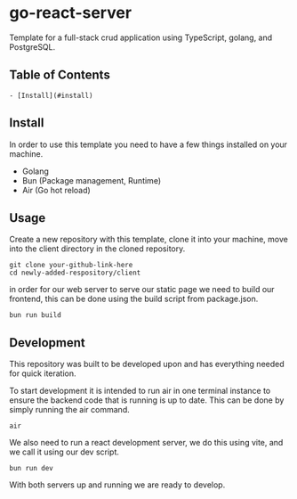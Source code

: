 # go-react-server
Template for a full-stack crud application using TypeScript, golang, and PostgreSQL.

## Table of Contents

    - [Install](#install)
    
## Install

In order to use this template you need to have a few things installed on your machine.

* Golang
* Bun (Package management, Runtime)
* Air (Go hot reload)

## Usage
Create a new repository with this template, clone it into your machine, move into the client directory in the cloned repository.

```
git clone your-github-link-here
cd newly-added-respository/client
```
in order for our web server to serve our static page we need to build our frontend, this can be done using the build script from package.json.
```
bun run build
```

## Development
This repository was built to be developed upon and has everything needed for quick iteration.

To start development it is intended to run air in one terminal instance to ensure the backend code that is running is up to date. This can be done by simply running the air command.

```
air
```

We also need to run a react development server, we do this using vite, and we call it using our dev script.

```
bun run dev
```

With both servers up and running we are ready to develop.


